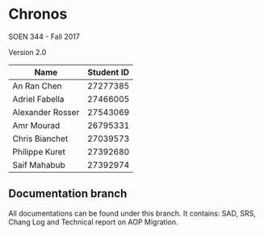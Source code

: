 # Chronos

SOEN 344 - Fall 2017 

Version 2.0

Name | Student ID
--- | ---
An Ran Chen | 27277385 
Adriel Fabella | 27466005
Alexander Rosser | 27543069 
Amr Mourad | 26795331
Chris Bianchet | 27039573
Philippe Kuret | 27392680
Saif Mahabub | 27392974

## Documentation branch
All documentations can be found under this branch. It contains: SAD, SRS, Chang Log and Technical report on AOP Migration.
